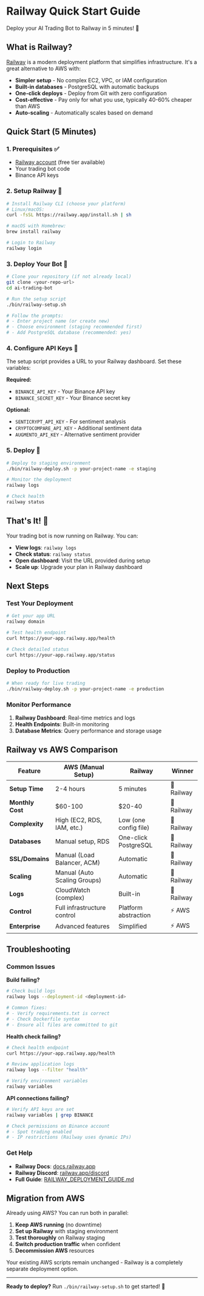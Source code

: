 # Railway Quick Start Guide

Deploy your AI Trading Bot to Railway in 5 minutes! 🚄

## What is Railway?

[Railway](https://railway.com) is a modern deployment platform that simplifies infrastructure. It's a great alternative to AWS with:

- **Simpler setup** - No complex EC2, VPC, or IAM configuration
- **Built-in databases** - PostgreSQL with automatic backups
- **One-click deploys** - Deploy from Git with zero configuration
- **Cost-effective** - Pay only for what you use, typically 40-60% cheaper than AWS
- **Auto-scaling** - Automatically scales based on demand

## Quick Start (5 Minutes)

### 1. Prerequisites ✅

- [Railway account](https://railway.app) (free tier available)
- Your trading bot code
- Binance API keys

### 2. Setup Railway 🚄

```bash
# Install Railway CLI (choose your platform)
# Linux/macOS:
curl -fsSL https://railway.app/install.sh | sh

# macOS with Homebrew:
brew install railway

# Login to Railway
railway login
```

### 3. Deploy Your Bot 🚀

```bash
# Clone your repository (if not already local)
git clone <your-repo-url>
cd ai-trading-bot

# Run the setup script
./bin/railway-setup.sh

# Follow the prompts:
# - Enter project name (or create new)
# - Choose environment (staging recommended first)
# - Add PostgreSQL database (recommended: yes)
```

### 4. Configure API Keys 🔑

The setup script provides a URL to your Railway dashboard. Set these variables:

**Required:**
- `BINANCE_API_KEY` - Your Binance API key
- `BINANCE_SECRET_KEY` - Your Binance secret key

**Optional:**
- `SENTICRYPT_API_KEY` - For sentiment analysis
- `CRYPTOCOMPARE_API_KEY` - Additional sentiment data
- `AUGMENTO_API_KEY` - Alternative sentiment provider

### 5. Deploy 🎯

```bash
# Deploy to staging environment
./bin/railway-deploy.sh -p your-project-name -e staging

# Monitor the deployment
railway logs

# Check health
railway status
```

## That's It! 🎉

Your trading bot is now running on Railway. You can:

- **View logs**: `railway logs`
- **Check status**: `railway status`
- **Open dashboard**: Visit the URL provided during setup
- **Scale up**: Upgrade your plan in Railway dashboard

## Next Steps

### Test Your Deployment

```bash
# Get your app URL
railway domain

# Test health endpoint
curl https://your-app.railway.app/health

# Check detailed status
curl https://your-app.railway.app/status
```

### Deploy to Production

```bash
# When ready for live trading
./bin/railway-deploy.sh -p your-project-name -e production
```

### Monitor Performance

1. **Railway Dashboard**: Real-time metrics and logs
2. **Health Endpoints**: Built-in monitoring
3. **Database Metrics**: Query performance and storage usage

## Railway vs AWS Comparison

| Feature | AWS (Manual Setup) | Railway | Winner |
|---------|-------------------|---------|---------|
| **Setup Time** | 2-4 hours | 5 minutes | 🚄 Railway |
| **Monthly Cost** | $60-100 | $20-40 | 🚄 Railway |
| **Complexity** | High (EC2, RDS, IAM, etc.) | Low (one config file) | 🚄 Railway |
| **Databases** | Manual setup, RDS | One-click PostgreSQL | 🚄 Railway |
| **SSL/Domains** | Manual (Load Balancer, ACM) | Automatic | 🚄 Railway |
| **Scaling** | Manual (Auto Scaling Groups) | Automatic | 🚄 Railway |
| **Logs** | CloudWatch (complex) | Built-in | 🚄 Railway |
| **Control** | Full infrastructure control | Platform abstraction | ⚡ AWS |
| **Enterprise** | Advanced features | Simplified | ⚡ AWS |

## Troubleshooting

### Common Issues

**Build failing?**
```bash
# Check build logs
railway logs --deployment-id <deployment-id>

# Common fixes:
# - Verify requirements.txt is correct
# - Check Dockerfile syntax
# - Ensure all files are committed to git
```

**Health check failing?**
```bash
# Check health endpoint
curl https://your-app.railway.app/health

# Review application logs
railway logs --filter "health"

# Verify environment variables
railway variables
```

**API connections failing?**
```bash
# Verify API keys are set
railway variables | grep BINANCE

# Check permissions on Binance account
# - Spot trading enabled
# - IP restrictions (Railway uses dynamic IPs)
```

### Get Help

- **Railway Docs**: [docs.railway.app](https://docs.railway.app)
- **Railway Discord**: [railway.app/discord](https://railway.app/discord)
- **Full Guide**: [RAILWAY_DEPLOYMENT_GUIDE.md](docs/RAILWAY_DEPLOYMENT_GUIDE.md)

## Migration from AWS

Already using AWS? You can run both in parallel:

1. **Keep AWS running** (no downtime)
2. **Set up Railway** with staging environment
3. **Test thoroughly** on Railway staging
4. **Switch production traffic** when confident
5. **Decommission AWS** resources

Your existing AWS scripts remain unchanged - Railway is a completely separate deployment option.

---

**Ready to deploy?** Run `./bin/railway-setup.sh` to get started! 🚀